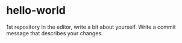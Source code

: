 # hello-world
1st repository
In the editor, write a bit about yourself.
Write a commit message that describes your changes.
